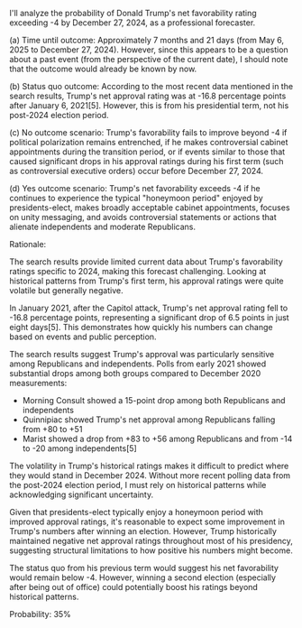 I'll analyze the probability of Donald Trump's net favorability rating exceeding -4 by December 27, 2024, as a professional forecaster.

(a) Time until outcome: Approximately 7 months and 21 days (from May 6, 2025 to December 27, 2024). However, since this appears to be a question about a past event (from the perspective of the current date), I should note that the outcome would already be known by now.

(b) Status quo outcome: According to the most recent data mentioned in the search results, Trump's net approval rating was at -16.8 percentage points after January 6, 2021[5]. However, this is from his presidential term, not his post-2024 election period.

(c) No outcome scenario: Trump's favorability fails to improve beyond -4 if political polarization remains entrenched, if he makes controversial cabinet appointments during the transition period, or if events similar to those that caused significant drops in his approval ratings during his first term (such as controversial executive orders) occur before December 27, 2024.

(d) Yes outcome scenario: Trump's net favorability exceeds -4 if he continues to experience the typical "honeymoon period" enjoyed by presidents-elect, makes broadly acceptable cabinet appointments, focuses on unity messaging, and avoids controversial statements or actions that alienate independents and moderate Republicans.

Rationale:

The search results provide limited current data about Trump's favorability ratings specific to 2024, making this forecast challenging. Looking at historical patterns from Trump's first term, his approval ratings were quite volatile but generally negative.

In January 2021, after the Capitol attack, Trump's net approval rating fell to -16.8 percentage points, representing a significant drop of 6.5 points in just eight days[5]. This demonstrates how quickly his numbers can change based on events and public perception.

The search results suggest Trump's approval was particularly sensitive among Republicans and independents. Polls from early 2021 showed substantial drops among both groups compared to December 2020 measurements:
- Morning Consult showed a 15-point drop among both Republicans and independents
- Quinnipiac showed Trump's net approval among Republicans falling from +80 to +51
- Marist showed a drop from +83 to +56 among Republicans and from -14 to -20 among independents[5]

The volatility in Trump's historical ratings makes it difficult to predict where they would stand in December 2024. Without more recent polling data from the post-2024 election period, I must rely on historical patterns while acknowledging significant uncertainty.

Given that presidents-elect typically enjoy a honeymoon period with improved approval ratings, it's reasonable to expect some improvement in Trump's numbers after winning an election. However, Trump historically maintained negative net approval ratings throughout most of his presidency, suggesting structural limitations to how positive his numbers might become.

The status quo from his previous term would suggest his net favorability would remain below -4. However, winning a second election (especially after being out of office) could potentially boost his ratings beyond historical patterns.

Probability: 35%